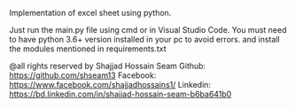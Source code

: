 Implementation of excel sheet using python.

Just run the main.py file using cmd or in Visual Studio Code.
You must need to have python 3.6+ version installed in your pc to avoid errors.
and install the modules mentioned in requirements.txt

@all rights reserved by Shajjad Hossain Seam
Github:   https://github.com/shseam13
Facebook: https://www.facebook.com/shajjadhossains1/
Linkedin: https://bd.linkedin.com/in/shajjad-hossain-seam-b6ba641b0